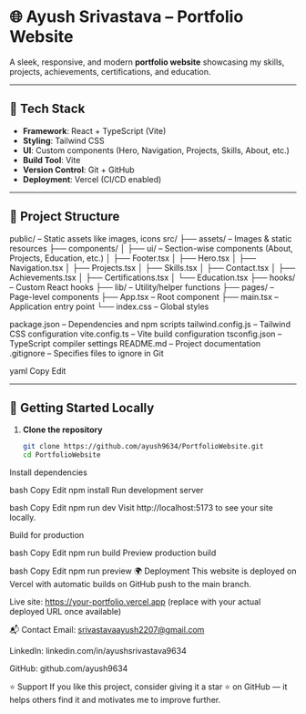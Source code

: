 # 🌐 Ayush Srivastava – Portfolio Website

A sleek, responsive, and modern **portfolio website** showcasing my skills, projects, achievements, certifications, and education.

---

## 🚀 Tech Stack

- **Framework**: React + TypeScript (Vite)
- **Styling**: Tailwind CSS
- **UI**: Custom components (Hero, Navigation, Projects, Skills, About, etc.)
- **Build Tool**: Vite
- **Version Control**: Git + GitHub
- **Deployment**: Vercel (CI/CD enabled)

---

## 📂 Project Structure

public/ – Static assets like images, icons
src/
├── assets/ – Images & static resources
├── components/
│ ├── ui/ – Section-wise components (About, Projects, Education, etc.)
│ ├── Footer.tsx
│ ├── Hero.tsx
│ ├── Navigation.tsx
│ ├── Projects.tsx
│ ├── Skills.tsx
│ ├── Contact.tsx
│ ├── Achievements.tsx
│ ├── Certifications.tsx
│ └── Education.tsx
├── hooks/ – Custom React hooks
├── lib/ – Utility/helper functions
├── pages/ – Page-level components
├── App.tsx – Root component
├── main.tsx – Application entry point
└── index.css – Global styles

package.json – Dependencies and npm scripts
tailwind.config.js – Tailwind CSS configuration
vite.config.ts – Vite build configuration
tsconfig.json – TypeScript compiler settings
README.md – Project documentation
.gitignore – Specifies files to ignore in Git

yaml
Copy
Edit

---

## 🔧 Getting Started Locally

1. **Clone the repository**

   ```bash
   git clone https://github.com/ayush9634/PortfolioWebsite.git
   cd PortfolioWebsite
Install dependencies

bash
Copy
Edit
npm install
Run development server

bash
Copy
Edit
npm run dev
Visit http://localhost:5173 to see your site locally.

Build for production

bash
Copy
Edit
npm run build
Preview production build

bash
Copy
Edit
npm run preview
🌍 Deployment
This website is deployed on Vercel with automatic builds on GitHub push to the main branch.

Live site: https://your-portfolio.vercel.app
(replace with your actual deployed URL once available)

📬 Contact
Email: srivastavaayush2207@gmail.com

LinkedIn: linkedin.com/in/ayushsrivastava9634

GitHub: github.com/ayush9634

⭐ Support
If you like this project, consider giving it a star ⭐ on GitHub — it helps others find it and motivates me to improve further.